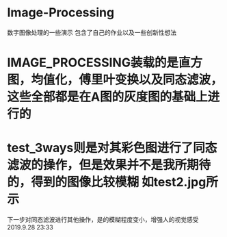 # Image-Processing
数字图像处理的一些演示
包含了自己的作业以及一些创新性想法
# IMAGE_PROCESSING装载的是直方图，均值化，傅里叶变换以及同态滤波，这些全部都是在A图的灰度图的基础上进行的
# test_3ways则是对其彩色图进行了同态滤波的操作，但是效果并不是我所期待的，得到的图像比较模糊  如test2.jpg所示
下一步对同态滤波进行其他操作，是的模糊程度变小，增强人的视觉感受  2019.9.28  23:33

